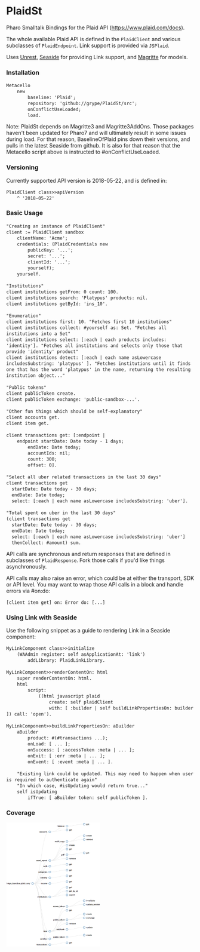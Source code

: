 # PlaidSt
Pharo Smalltalk Bindings for the Plaid API (https://www.plaid.com/docs).

The whole available Plaid API is defined in the `PlaidClient` and various subclasses of `PlaidEndpoint`. Link support is provided via `JSPlaid`.

Uses [Unrest](https://github.com/grype/unrest), [Seaside](https://github.com/SeasideSt/Seaside) for providing Link support, and [Magritte](https://github.com/magritte-metamodel/magritte) for models.

### Installation
``` smalltalk
Metacello
	new
		baseline: 'Plaid';
		repository: 'github://grype/PlaidSt/src';
		onConflictUseLoaded;
		load.
```

Note: PlaidSt depends on Magritte3 and Magritte3AddOns. Those packages haven't been updated for Pharo7 and will ultimately result in some issues during load. For that reason, BaselineOfPlaid pins down their versions, and pulls in the latest Seaside from github. It is also for that reason that the Metacello script above is instructed to #onConflictUseLoaded.

### Versioning
Currently supported API version is 2018-05-22, and is defined in:
```smalltalk
PlaidClient class>>apiVersion
	^ '2018-05-22'
```

### Basic Usage
``` smalltalk
"Creating an instance of PlaidClient"
client := PlaidClient sandbox
    clientName: 'Acme';
	credentials: (PlaidCredentials new
		publicKey: '...';
		secret: '...';
		clientId: '...';
		yourself);
	yourself.

"Institutions"
client institutions getFrom: 0 count: 100.
client institutions search: 'Platypus' products: nil.
client institutions getById: 'ins_10'.

"Enumeration"
client institutions first: 10. "Fetches first 10 institutions"
client institutions collect: #yourself as: Set. "Fetches all institutions into a Set"
client institutions select: [:each | each products includes: 'identity']. "Fetches all institutions and selects only those that provide 'identity' product"
client institutions detect: [:each | each name asLowercase includesSubstring: 'platypus' ]. "Fetches institutions until it finds one that has the word 'platypus' in the name, returning the resulting institution object..."

"Public tokens"
client publicToken create.
client publicToken exchange: 'public-sandbox-...'.

"Other fun things which should be self-explanatory"
client accounts get.
client item get.

client transactions get: [:endpoint | 
    endpoint startDate: Date today - 1 days; 
    	endDate: Date today; 
    	accountIds: nil; 
    	count: 300; 
    	offset: 0].
      
"Select all uber related transactions in the last 30 days"
client transactions get 
  startDate: Date today - 30 days; 
  endDate: Date today;
  select: [:each | each name asLowercase includesSubstring: 'uber'].

"Total spent on uber in the last 30 days"
(client transactions get 
  startDate: Date today - 30 days; 
  endDate: Date today;
  select: [:each | each name asLowercase includesSubstring: 'uber']
  thenCollect: #amount) sum.
```

API calls are synchronous and return responses that are defined in subclasses of `PlaidResponse`. Fork those calls if you'd like things asynchronously.

API calls may also raise an error, which could be at either the transport, SDK or API level. You may want to wrap those API calls in a block and handle errors via #on:do:

```smalltalk
[client item get] on: Error do: [...]
```

### Using Link with Seaside

Use the following snippet as a guide to rendering Link in a Seaside component:

```smalltalk
MyLinkComponent class>>initialize
	(WAAdmin register: self asApplicationAt: 'link')
		addLibrary: PlaidLinkLibrary.
		
MyLinkComponent>>renderContentOn: html
	super renderContentOn: html.
	html
		script:
			((html javascript plaid
				create: self plaidClient
				with: [ :builder | self buildLinkPropertiesOn: builder ]) call: 'open').

MyLinkComponent>>buildLinkPropertiesOn: aBuilder
	aBuilder
		product: #(#transactions ...);
		onLoad: [ ... ];
		onSuccess: [ :accessToken :meta | ... ];
		onExit: [ :err :meta | ... ];
		onEvent: [ :event :meta | ... ].

    "Existing link could be updated. This may need to happen when user is required to authenticate again"
    "In which case, #isUpdating would return true..."
	self isUpdating
		ifTrue: [ aBuilder token: self publicToken ].

```

### Coverage

<img src="https://github.com/grype/PlaidSt/raw/master/resources/plaid-map.png" width="50%" title="API Coverage Map">
